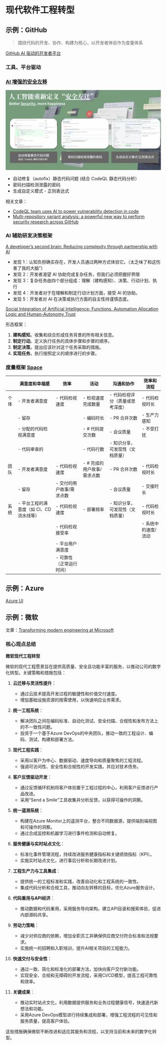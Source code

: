 # 现代软件工程转型

## 示例：GitHub 

> 围绕代码的开发、协作、构建为核心，以开发者体验作为度量体系

[GitHub AI 驱动的开发者平台](https://github.blog/2023-11-08-universe-2023-copilot-transforms-github-into-the-ai-powered-developer-platform/)

### 工具、平台驱动



### [AI 增强的安全左移](https://github.blog/2023-11-08-ai-powered-appsec/)

![Images](images/github-security-shift.png)

- 自动修复（autofix）静态代码问题 (结合 CodeQL 静态代码分析）
- 密码扫描检测泄露的密码
- 生成自定义模式 - 正则表达式

相关文章：

- [CodeQL team uses AI to power vulnerability detection in code](https://github.blog/2023-09-12-codeql-team-uses-ai-to-power-vulnerability-detection-in-code/)
- [Multi-repository variant analysis: a powerful new way to perform security research across GitHub](https://github.blog/2023-03-09-multi-repository-variant-analysis-a-powerful-new-way-to-perform-security-research-across-github/)

### AI 辅助研发决策框架

[A developer’s second brain: Reducing complexity through partnership with AI](https://github.blog/2024-01-17-a-developers-second-brain-reducing-complexity-through-partnership-with-ai/)

- 发现 1：认知负担确实存在，开发人员通过两种方式体验它。（太乏味了和这伤害了我的大脑”）
- 发现 2：开发者渴望 AI 协助完成复杂任务，但我们必须把握好界限
- 发现 3：复杂任务由四个部分组成：理解（建构感知）、决策、行动计划、执行
- 发现 4：开发者对于在理解和制定行动计划方面，接受 AI 的协助。
- 发现 5：开发者对 AI 在决策或执行方面的自主性持谨慎态度。

[Social Integration of Artificial Intelligence: Functions, Automation Allocation Logic and Human-Autonomy Trust](https://link.springer.com/article/10.1007/s12559-018-9619-0)

形态框架：

1. **建构感知**。收集和综合形成任务背景的所有相关信息。
2. **制定行动**。定义执行任务的具体步骤和步骤的顺序。 
3. **制定决策**。提出应该针对这个任务采取的措施。 
4. **实现任务**。执行按照定义的顺序进行的步骤。

### 度量框架 [Space](https://queue.acm.org/detail.cfm?id=3454124)
|    | 满意度和幸福感                  | 效率             | 活动               | 沟通和协作             | 效率和流程       |
|----|--------------------------|----------------|------------------|-------------------|-------------|
| 个体 | - 开发者满意度                 | - 代码检视速度       | - 检视速度完成数量       | - 代码检视评分（质量或思考深度） | - 代码检视时长    |
|    | - 留存                     |                | - 编码时长           | - PR 合并次数         | - 生产力感知     |
|    | - 分配的代码检视满意度             |                | - # 代码提交次数       | - 会议质量            | - 不受打扰      |
|    | - 代码审查的                  |                | - 代码行数           | - 知识分享，可发现性（文档质量） |             |
| 团队 | - 开发者满意度                 | - 代码检视速度       | - # 完成的用户故事/需求点数 | - PR 合并次数         | - 代码检视时长    |
|    | - 留存                     | - 交付的用户故事/需求点数 |                  | - 会议质量            | - 交接时长      |
| 系统 | - 平台工程的满意度（如 CI、CD 流水线等） | - 代码检视速度       | - 部署频率           | - 知识分享，可发现性（文档质量） | - 代码检视时长    |
|    |                          | - 代码检视接受率      |                  |                   | - 系统中的速度/流动 |
|    |                          | - 平台用户满意度      |                  |                   |             |
|    |                          | - 可靠性（正常运行时间）  |                  |                   |             |


## 示例：Azure

[Azure UI](https://azure.microsoft.com/en-us/blog/product/azure-ai/)

## 示例：微软

文章：[Transforming modern engineering at Microsoft](https://www.microsoft.com/insidetrack/blog/transforming-modern-engineering-at-microsoft/)

### 核心观点总结

**微软现代工程转型**

微软的现代工程愿景旨在提供高质量、安全且功能丰富的服务，以推动公司的数字化转型。关键策略和措施包括：

1. **云迁移与灵活性提升**：
    - 通过云技术提高开发过程的敏捷性和价值交付速度。
    - 增加基础设施资源的按需使用，以快速响应业务需求。

2. **统一工程系统**：
    - 解决团队之间在编码标准、自动化测试、安全扫描、合规性和发布方法上的不一致性问题。
    - 投资于一个基于Azure DevOps的中央团队，推动一致的工程设计、编码、测试、构建和部署方法。

3. **现代工程实践**：
    - 采用以客户为中心、数据驱动、速度导向和质量聚焦的工程流程。
    - 强调可访问性、安全性和合规性的开发实践，并应对技术债务。

4. **客户反馈驱动开发**：
    - 通过反馈循环机制将客户体验置于工程过程的中心，利用客户反馈进行产品改进。
    - 采用“Send a Smile”工具收集并分析反馈，以获得可操作的洞察。

5. **统一遥测系统**：
    - 构建在Azure Monitor上的遥测平台，整合不同数据源，提供端到端视图和可操作的洞察。
    - 通过合成监控和机器学习进行事件检测和自动修复。

6. **服务健康与实时站点文化**：
    - 标准化事件管理流程，持续改进服务健康指标和关键绩效指标（KPI）。
    - 实施实时站点文化，进行事后分析和长期改进计划。

7. **工程生产力与工具集成**：
    - 提供统一的工程标准和实践，改善自动化和工程系统的一致性。
    - 集成代码分析和合规工具，推动向左转移的目标，优化Azure服务设计。

8. **代码重用与API经济**：
    - 推动数据和代码重用，采用服务导向架构，建立API目录和搜索体验，促进内部源码共享。

9. **劳动力策略**：
    - 减少对供应商的依赖，增加全职员工并确保供应商交付符合标准和法规要求。
    - 实施统一的招聘和入职培训，提升AI相关项目的工程能力。

10. **快速交付与安全性**：
    - 通过一致、简化和标准化的部署方法，加快向客户交付新功能。
    - 实现安全、合规和无障碍的开发流程，采用CI/CD模型，提高工程可靠性和效率。

11. **关键成果**：
    - 推动实时站点文化，利用数据提供服务和业务过程健康信号，快速迭代新想法和功能。
    - 采用Azure DevOps模型进行持续集成和部署，增强工程流程的可见性和服务质量，提高客户体验。

这些措施确保微软不断改进和适应其服务和流程，以支持当前和未来的数字化转型。


